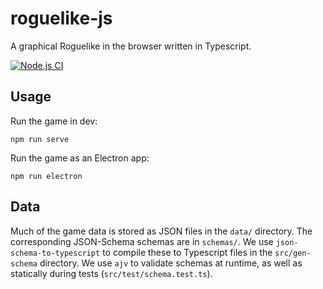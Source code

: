 # roguelike-js

A graphical Roguelike in the browser written in Typescript.

[![Node.js CI](https://github.com/jwbutler/roguelike-js/actions/workflows/node.js.yml/badge.svg)](https://github.com/jwbutler/roguelike-js/actions/workflows/node.js.yml)

## Usage
Run the game in dev:
```
npm run serve
```

Run the game as an Electron app:
```
npm run electron
```

## Data
Much of the game data is stored as JSON files in the `data/` directory.
The corresponding JSON-Schema schemas are in `schemas/`.
We use `json-schema-to-typescript` to compile these to Typescript files in the `src/gen-schema` directory.
We use `ajv` to validate schemas at runtime, as well as statically during tests (`src/test/schema.test.ts`).
